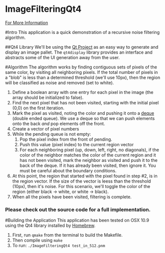 ImageFilteringQt4
=================

[For More Information](http://macclayton.com/projects/image-filtering)

#Intro
This application is a quick demonstration of a recursive noise filtering algorithm.

##Qt4 Library
We'll be using the [Qt Project](http://qt-project.org/) as an easy way to generate and display an image pallet. The `qt4display` library provides an interface and abstracts some of the UI generation away from the user.

#Algorithm
The algorithm works by finding contiguous sets of pixels of the same color, by visiting all neighboring pixels. If the total number of pixels in a "blob" is less than a determined threshold (we'll use 10px), then the region will be classified as noise and removed (set to white).
1. Define a boolean array with one entry for each pixel in the image (the array should be initialized to false).
2. Find the next pixel that has not been visited, starting with the initial pixel (0,0) on the first iteration.
3. Mark the pixel as visited, noting the color and pushing it onto a [deque](http://en.wikipedia.org/wiki/Double-ended_queue) (double ended queue). We use a deque so that we can push elements onto the back <em>and</em> pop elements off the front.
4. Create a vector of pixel numbers 
5. While the pending queue is not empty:
    1. Pop the pixel index from the front of pending.
    2. Push this value (pixel index) to the current region vector
    3. For each neighboring pixel (up, down, left, right, no diagonals), if the color of the neighbor matches the color of the current region and it has not been visited, mark the neighbor as visited and push it to the back of the deque. If it has already been visited, then ignore it. You must be careful about the boundary conditions.
6. At this point, the region that started with the pixel found in step #2, is in the region vector. If the size of the vector is leess than the threshold (10px), then it's noise. For this scenario, we'll toggle the color of the region (either black -> white, or white -> black).
7. When all the pixels have been visited, filtering is complete.

### Please check out the source code for a full implementation.

#Building the Application
This application has been tested on OSX 10.9 using the Qt4 library installed by [Homebrew](http://brew.sh/).
1. First, run `qmake` from the terminal to build the Makefile.
2. Then compile using `make`
3. To run: `./ImageFilteringQt4 test_in_512.pnm`